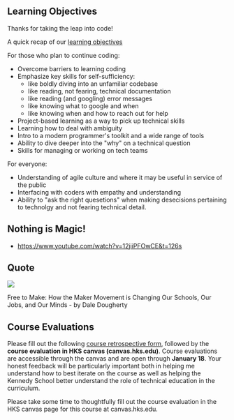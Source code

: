 ## Learning Objectives

Thanks for taking the leap into code!

A quick recap of our [learning objectives](https://slides.com/dhrumilmehta/hks-intro/review#/4)

For those who plan to continue coding:

- Overcome barriers to learning coding
- Emphasize key skills for self-sufficiency:
	- like boldly diving into an unfamiliar codebase
	- like reading, not fearing, technical documentation
	- like reading (and googling) error messages
	- like knowing what to google and when
	- like knowing when and how to reach out for help
- Project-based learning as a way to pick up technical skills
- Learning how to deal with ambiguity
- Intro to a modern programmer's toolkit and a wide range of  tools
- Ability to dive deeper into the "why" on a technical question
- Skills for managing or working on tech teams

For everyone: 

- Understanding of agile culture and where it may be useful in service of the public
- Interfacing with coders with empathy and understanding
- Ability to "ask the right quesetions" when making desecisions pertaining to technolgy and not fearing technical detail.


## Nothing is Magic!

* https://www.youtube.com/watch?v=12jiiPFOwCE&t=126s


## Quote

![](https://www.evernote.com/shard/s150/sh/ea7383a1-438d-4fba-8706-cd21af484ac6/56e394f2b6f72325/res/300ce791-5f8f-4ec9-b0ad-44b5f4957365/skitch.png?resizeSmall&width=832)

Free to Make: How the Maker Movement is Changing Our Schools, Our Jobs, and Our Minds - by Dale Dougherty

## Course Evaluations

Please fill out the following [course retrospective form](https://docs.google.com/forms/d/1KV4VNvuw-mBNhwItpgbP3W5YVLZIuhMVhqftIFf7Uyo/edit), followed by the **course evaluation 
in HKS canvas (canvas.hks.edu)**. Course evaluations are accessible through the canvas and are open through **January 18**. Your honest feedback will be particularly important both in helping me understand how to best iterate on the course as well as helping the Kennedy School better understand the role of technical education in the curriculum. 

Please take some time to thoughtfully fill out the course evaluation in the HKS canvas page for this course at canvas.hks.edu.

